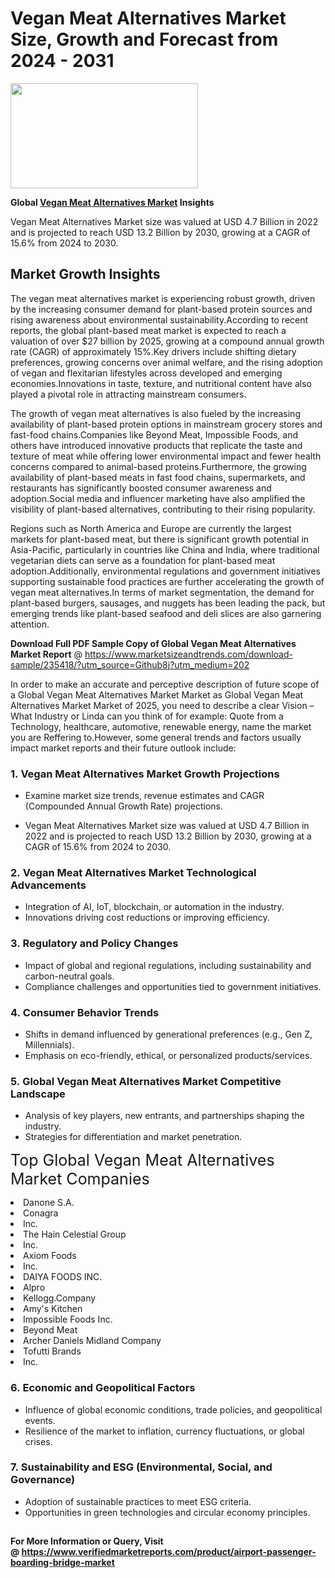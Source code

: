 <H1>Vegan Meat Alternatives Market Size, Growth and Forecast from 2024 - 2031</H1><img class="aligncenter size-medium wp-image-584254" src="https://thirdeyenews.in/wp-content/uploads/2024/09/Global-Market-Research-300x168.jpeg" alt="" width="300" height="168" /><p><strong>Global&nbsp;<a href="https://www.marketsizeandtrends.com/download-sample/235418/?utm_source=Github8j?utm_medium=202">Vegan Meat Alternatives Market</a> Insights</strong></p><p>Vegan Meat Alternatives Market size was valued at USD 4.7 Billion in 2022 and is projected to reach USD 13.2 Billion by 2030, growing at a CAGR of 15.6% from 2024 to 2030.</p><p><h2>Market Growth Insights</h2> <p>The vegan meat alternatives market is experiencing robust growth, driven by the increasing consumer demand for plant-based protein sources and rising awareness about environmental sustainability.According to recent reports, the global plant-based meat market is expected to reach a valuation of over $27 billion by 2025, growing at a compound annual growth rate (CAGR) of approximately 15%.Key drivers include shifting dietary preferences, growing concerns over animal welfare, and the rising adoption of vegan and flexitarian lifestyles across developed and emerging economies.Innovations in taste, texture, and nutritional content have also played a pivotal role in attracting mainstream consumers.</p> <p>The growth of vegan meat alternatives is also fueled by the increasing availability of plant-based protein options in mainstream grocery stores and fast-food chains.Companies like Beyond Meat, Impossible Foods, and others have introduced innovative products that replicate the taste and texture of meat while offering lower environmental impact and fewer health concerns compared to animal-based proteins.Furthermore, the growing availability of plant-based meats in fast food chains, supermarkets, and restaurants has significantly boosted consumer awareness and adoption.Social media and influencer marketing have also amplified the visibility of plant-based alternatives, contributing to their rising popularity.</p> <p>Regions such as North America and Europe are currently the largest markets for plant-based meat, but there is significant growth potential in Asia-Pacific, particularly in countries like China and India, where traditional vegetarian diets can serve as a foundation for plant-based meat adoption.Additionally, environmental regulations and government initiatives supporting sustainable food practices are further accelerating the growth of vegan meat alternatives.In terms of market segmentation, the demand for plant-based burgers, sausages, and nuggets has been leading the pack, but emerging trends like plant-based seafood and deli slices are also garnering attention.</p> <p><span class=""><strong>Download Full PDF Sample Copy of Global Vegan Meat Alternatives Market Report</strong> @ <a href="https://www.marketsizeandtrends.com/download-sample/235418/?utm_source=Github8j?utm_medium=202" target="_blank">https://www.marketsizeandtrends.com/download-sample/235418/?utm_source=Github8j?utm_medium=202</a></span></p><p>In order to make an accurate and perceptive description of future scope of a Global&nbsp;Vegan Meat Alternatives Market Market as Global&nbsp;Vegan Meat Alternatives Market Market of 2025, you need to describe a clear Vision &ndash; What Industry or Linda can you think of for example: Quote from a Technology, healthcare, automotive, renewable energy, name the market you are Reffering to.However, some general trends and factors usually impact market reports and their future outlook include:</p><h3>1.&nbsp;<strong>Vegan Meat Alternatives Market Growth Projections</strong></h3><ul><li>Examine market size trends, revenue estimates and CAGR (Compounded Annual Growth Rate) projections.</li><li><p>Vegan Meat Alternatives Market size was valued at USD 4.7 Billion in 2022 and is projected to reach USD 13.2 Billion by 2030, growing at a CAGR of 15.6% from 2024 to 2030.</p></li></ul><h3>2.&nbsp;<strong>Vegan Meat Alternatives Market Technological Advancements</strong></h3><ul><li>Integration of AI, IoT, blockchain, or automation in the industry.</li><li>Innovations driving cost reductions or improving efficiency.</li></ul><h3>3.&nbsp;<strong>Regulatory and Policy Changes</strong></h3><ul><li>Impact of global and regional regulations, including sustainability and carbon-neutral goals.</li><li>Compliance challenges and opportunities tied to government initiatives.</li></ul><h3>4.&nbsp;<strong>Consumer Behavior Trends</strong></h3><ul><li>Shifts in demand influenced by generational preferences (e.g., Gen Z, Millennials).</li><li>Emphasis on eco-friendly, ethical, or personalized products/services.</li></ul><h3>5.&nbsp;<strong>Global Vegan Meat Alternatives Market Competitive Landscape</strong></h3><ul><li>Analysis of key players, new entrants, and partnerships shaping the industry.</li><li>Strategies for differentiation and market penetration.</li></ul><p data-pm-slice="1 1 []"><span style="color: inherit; font-family: inherit; font-size: 25px;">Top Global Vegan Meat Alternatives Market Companies</span></p><div class="" data-test-id=""><p><li>Danone S.A.</li><li> Conagra</li><li> Inc.</li><li> The Hain Celestial Group</li><li> Inc.</li><li> Axiom Foods</li><li> Inc.</li><li> DAIYA FOODS INC.</li><li> Alpro</li><li> Kellogg.Company</li><li> Amy's Kitchen</li><li> Impossible Foods Inc.</li><li> Beyond Meat</li><li> Archer Daniels Midland Company</li><li> Tofutti Brands</li><li> Inc.</li></p></div><h3>6.&nbsp;<strong>Economic and Geopolitical Factors</strong></h3><ul><li>Influence of global economic conditions, trade policies, and geopolitical events.</li><li>Resilience of the market to inflation, currency fluctuations, or global crises.</li></ul><h3>7.&nbsp;<strong>Sustainability and ESG (Environmental, Social, and Governance)</strong></h3><ul><li>Adoption of sustainable practices to meet ESG criteria.</li><li>Opportunities in green technologies and circular economy principles.</li></ul><h2><strong style="font-size: 14px;">For More Information or Query, Visit @&nbsp;</strong><a style="background-color: #ffffff; font-size: 14px;" href="https://www.marketsizeandtrends.com/report/vegan-meat-alternatives-market/" target="_blank">https://www.verifiedmarketreports.com/product/airport-passenger-boarding-bridge-market</a></h2>